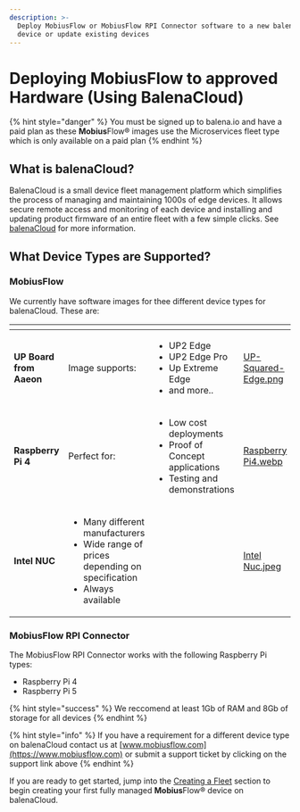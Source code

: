 ```yaml
---
description: >-
  Deploy MobiusFlow or MobiusFlow RPI Connector software to a new balenaCloud
  device or update existing devices
---
```


# Deploying MobiusFlow to approved Hardware (Using BalenaCloud)

{% hint style="danger" %}
You must be signed up to balena.io and have a paid plan as these **Mobius**Flow® images use the Microservices fleet type which is only available on a paid plan
{% endhint %}

## What is balenaCloud?

BalenaCloud is a small device fleet management platform which simplifies the process of managing and maintaining 1000s of edge devices. It allows secure remote access and monitoring of each device and installing and updating product firmware of an entire fleet with a few simple clicks. See [balenaCloud](https://www.balena.io/cloud) for more information.

## What Device Types are Supported?

### MobiusFlow

We currently have software images for thee different device types for balenaCloud. These are:

<table data-view="cards"><thead><tr><th></th><th></th><th></th><th data-hidden data-card-cover data-type="files"></th></tr></thead><tbody><tr><td><strong>UP Board from Aaeon</strong></td><td>Image supports:</td><td><ul><li>UP2 Edge</li><li>UP2 Edge Pro</li><li>Up Extreme Edge</li><li>and more..</li></ul></td><td><a href="../../../.gitbook/assets/UP-Squared-Edge.png">UP-Squared-Edge.png</a></td></tr><tr><td><strong>Raspberry Pi 4</strong></td><td>Perfect for:</td><td><ul><li>Low cost deployments</li><li>Proof of Concept applications</li><li>Testing and demonstrations</li></ul></td><td><a href="../../../.gitbook/assets/Raspberry Pi4.webp">Raspberry Pi4.webp</a></td></tr><tr><td><strong>Intel NUC</strong></td><td><ul><li>Many different manufacturers</li><li>Wide range of prices depending on specification</li><li>Always available</li></ul></td><td></td><td><a href="../../../.gitbook/assets/Intel Nuc.jpeg">Intel Nuc.jpeg</a></td></tr></tbody></table>

### MobiusFlow RPI Connector

The MobiusFlow RPI Connector works with the following Raspberry Pi types:

* Raspberry Pi 4
* Raspberry Pi 5

{% hint style="success" %}
We reccomend at least 1Gb of RAM and 8Gb of storage for all devices
{% endhint %}

{% hint style="info" %}
If you have a requirement for a different device type on balenaCloud contact us at [www.mobiusflow.com](https://www.mobiusflow.com) or submit a support ticket by clicking on the support link above
{% endhint %}

If you are ready to get started, jump into the [Creating a Fleet](creating-a-fleet.md) section to begin creating your first fully managed **Mobius**Flow® device on balenaCloud.
